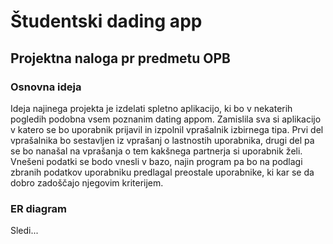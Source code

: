 # Študentski dading app 

## Projektna naloga pr predmetu OPB 

### Osnovna ideja
Ideja najinega projekta je izdelati spletno aplikacijo, ki bo v nekaterih pogledih podobna vsem poznanim dating appom. Zamislila sva si aplikacijo v katero se bo uporabnik prijavil in izpolnil vprašalnik izbirnega tipa. Prvi del vprašalnika bo sestavljen iz vprašanj o lastnostih uporabnika, drugi del pa se bo nanašal na vprašanja o tem kakšnega partnerja si uporabnik želi. Vnešeni podatki se bodo vnesli v bazo, najin program pa bo na podlagi zbranih podatkov uporabniku predlagal preostale uporabnike, ki kar se da dobro zadoščajo njegovim kriterijem.

### ER diagram
Sledi...

